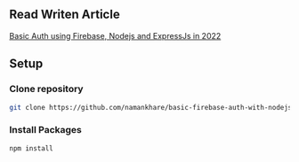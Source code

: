 ## Read Writen Article

[Basic Auth using Firebase, Nodejs and ExpressJs in 2022](https://blog.haxworld.net/basic-auth-using-firebase-nodejs-and-expressjs)

## Setup

### Clone repository

```sh
git clone https://github.com/namankhare/basic-firebase-auth-with-nodejs-express-2022.git
```

### Install Packages

```sh
npm install
```
